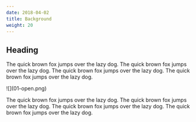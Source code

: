 ```yaml
---
date: 2018-04-02
title: Background
weight: 20
---
```


## Heading
The quick brown fox jumps over the lazy dog. The quick brown fox jumps over the lazy dog. The quick brown fox jumps over the lazy dog. The quick brown fox jumps over the lazy dog.
<p> </p>
![](01-open.png)

The quick brown fox jumps over the lazy dog. The quick brown fox jumps over the lazy dog. The quick brown fox jumps over the lazy dog. The quick brown fox jumps over the lazy dog.